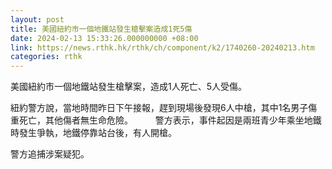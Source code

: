 ```yaml
---
layout: post
title: 美國紐約市一個地鐵站發生槍擊案造成1死5傷
date: 2024-02-13 15:33:26.000000000 +08:00
link: https://news.rthk.hk/rthk/ch/component/k2/1740260-20240213.htm
categories: rthk
---
```


美國紐約市一個地鐵站發生槍擊案，造成1人死亡、5人受傷。

紐約警方說，當地時間昨日下午接報，趕到現場後發現6人中槍，其中1名男子傷重死亡，其他傷者無生命危險。
　　
警方表示，事件起因是兩班青少年乘坐地鐵時發生爭執，地鐵停靠站台後，有人開槍。

警方追捕涉案疑犯。
